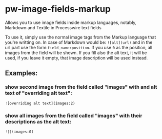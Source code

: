 # pw-image-fields-markup
Allows you to use image fields inside markup languages, notably, Markdown and Textile in Processwire text fields

To use it, simply use the normal image tags from the Markup language that you're writting on. In case of Markdown would be: `![alt](url)` and in the url part use the form `field_name:position`. If you use `0` as the position, all images from the field will be shown. If you fill also the alt text, it will be used, if you leave it empty, that image description will be used instead.

## Examples:

### show second image from the field called "images" with and alt text of "overriding alt text":
`![overriding alt text](images:2)`

### show all images from the field called "images" with their descriptions as the alt text:
`![](images:0)`


